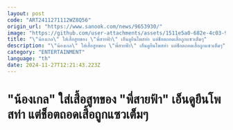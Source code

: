 ```yaml
---
layout: post
code: "ART2411271112WZ8Q56"
origin_url: "https://www.sanook.com/news/9653930/"
image: "https://github.com/user-attachments/assets/1511e5a0-682e-4c03-9f1d-da77941d4dfd"
title: "\"น้องเกล\" ใส่เสื้อสูทของ \"พี่สายฟ้า\" เอ็นดูยืนโพสท่า แต่ช็อตถอดเสื้อถูกแซวเต็มๆ"
description: "\"น้องเกล\" ใส่เสื้อสูทของ \"พี่สายฟ้า\" เอ็นดูยืนโพสท่า แต่ช็อตถอดเสื้อถูกแซวเต็มๆ"
category: "ENTERTAINMENT"
language: "th"
date: 2024-11-27T12:21:43.223Z
---
```


# "น้องเกล" ใส่เสื้อสูทของ "พี่สายฟ้า" เอ็นดูยืนโพสท่า แต่ช็อตถอดเสื้อถูกแซวเต็มๆ